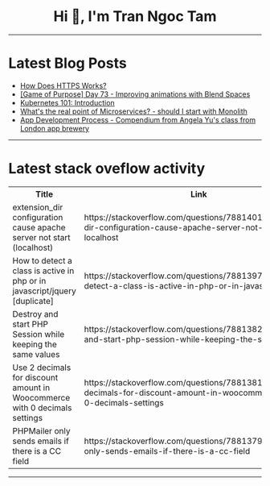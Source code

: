 <h1 align="center">Hi 👋, I'm Tran Ngoc Tam</h1>

---

# Latest Blog Posts 
<!-- BLOG-POST-LIST:START -->
- [How Does HTTPS Works?](https://dev.to/nayetwolf/how-does-https-works-35mh)
- [[Game of Purpose] Day 73 - Improving animations with Blend Spaces](https://dev.to/humberd/game-of-purpose-day-73-i18)
- [Kubernetes 101: Introduction](https://dev.to/danielcristho/kubernetes-101-introduction-2dfa)
- [What&#39;s the real point of Microservices? - should I start with Monolith](https://dev.to/ivangavlik/whats-the-real-point-of-microservices-should-i-start-with-monolith-1b61)
- [App Development Process - Compendium from Angela Yu&#39;s class from London app brewery](https://dev.to/valerianagit/app-development-process-compendium-from-angela-yus-class-from-london-app-brewery-dic)
<!-- BLOG-POST-LIST:END -->

---

# Latest stack oveflow activity
<table>
  <tr><th>Title</th><th>Link</th></tr>
  <!-- STACKOVERFLOW:START --><tr><td>extension_dir configuration cause apache server not start &lpar;localhost&rpar;</td><td>https://stackoverflow.com/questions/78814010/extension-dir-configuration-cause-apache-server-not-start-localhost</td></tr><tr><td>How to detect a class is active in php or in javascript/jquery [duplicate]</td><td>https://stackoverflow.com/questions/78813973/how-to-detect-a-class-is-active-in-php-or-in-javascript-jquery</td></tr><tr><td>Destroy and start PHP Session while keeping the same values</td><td>https://stackoverflow.com/questions/78813825/destroy-and-start-php-session-while-keeping-the-same-values</td></tr><tr><td>Use 2 decimals for discount amount in Woocommerce with 0 decimals settings</td><td>https://stackoverflow.com/questions/78813811/use-2-decimals-for-discount-amount-in-woocommerce-with-0-decimals-settings</td></tr><tr><td>PHPMailer only sends emails if there is a CC field</td><td>https://stackoverflow.com/questions/78813796/phpmailer-only-sends-emails-if-there-is-a-cc-field</td></tr><!-- STACKOVERFLOW:END -->
</table>

---


